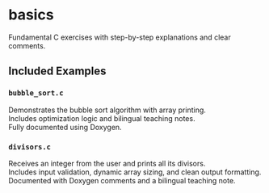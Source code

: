 # basics
Fundamental C exercises with step-by-step explanations and clear comments.

## Included Examples

### `bubble_sort.c`
Demonstrates the bubble sort algorithm with array printing.  
Includes optimization logic and bilingual teaching notes.  
Fully documented using Doxygen.

### `divisors.c`
Receives an integer from the user and prints all its divisors.  
Includes input validation, dynamic array sizing, and clean output formatting.  
Documented with Doxygen comments and a bilingual teaching note.
